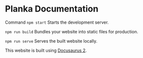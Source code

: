 # Planka Documentation




Command
`npm start`
    Starts the development server.

  `npm run build`
    Bundles your website into static files for production.

  `npm run serve`
    Serves the built website locally.


This website is built using [Docusaurus 2](https://docusaurus.io/).